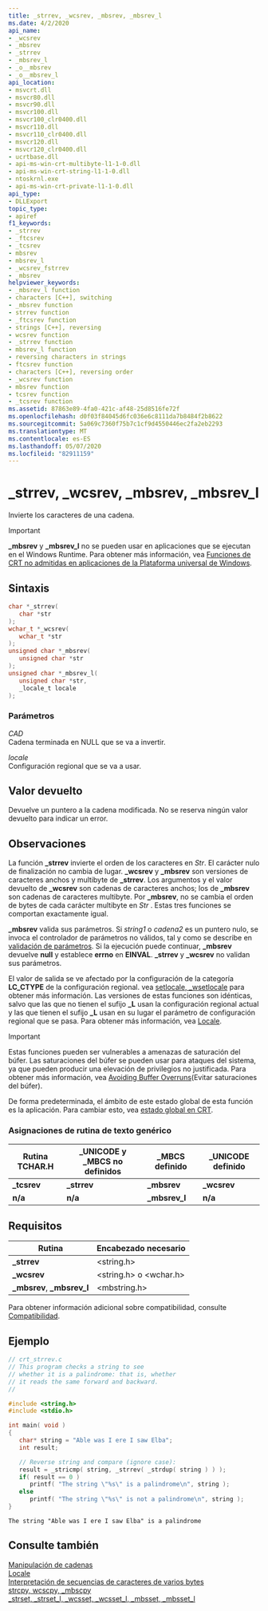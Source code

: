 ```yaml
---
title: _strrev, _wcsrev, _mbsrev, _mbsrev_l
ms.date: 4/2/2020
api_name:
- _wcsrev
- _mbsrev
- _strrev
- _mbsrev_l
- _o__mbsrev
- _o__mbsrev_l
api_location:
- msvcrt.dll
- msvcr80.dll
- msvcr90.dll
- msvcr100.dll
- msvcr100_clr0400.dll
- msvcr110.dll
- msvcr110_clr0400.dll
- msvcr120.dll
- msvcr120_clr0400.dll
- ucrtbase.dll
- api-ms-win-crt-multibyte-l1-1-0.dll
- api-ms-win-crt-string-l1-1-0.dll
- ntoskrnl.exe
- api-ms-win-crt-private-l1-1-0.dll
api_type:
- DLLExport
topic_type:
- apiref
f1_keywords:
- _strrev
- _ftcsrev
- _tcsrev
- mbsrev
- mbsrev_l
- _wcsrev_fstrrev
- _mbsrev
helpviewer_keywords:
- _mbsrev_l function
- characters [C++], switching
- _mbsrev function
- strrev function
- _ftcsrev function
- strings [C++], reversing
- wcsrev function
- _strrev function
- mbsrev_l function
- reversing characters in strings
- ftcsrev function
- characters [C++], reversing order
- _wcsrev function
- mbsrev function
- tcsrev function
- _tcsrev function
ms.assetid: 87863e89-4fa0-421c-af48-25d8516fe72f
ms.openlocfilehash: d0f03f84045d6fc036e6c8111da7b8484f2b8622
ms.sourcegitcommit: 5a069c7360f75b7c1cf9d4550446ec2fa2eb2293
ms.translationtype: MT
ms.contentlocale: es-ES
ms.lasthandoff: 05/07/2020
ms.locfileid: "82911159"
---
```

# <a name="_strrev-_wcsrev-_mbsrev-_mbsrev_l"></a>_strrev, _wcsrev, _mbsrev, _mbsrev_l

Invierte los caracteres de una cadena.

> [!IMPORTANT]
> **_mbsrev** y **_mbsrev_l** no se pueden usar en aplicaciones que se ejecutan en el Windows Runtime. Para obtener más información, vea [Funciones de CRT no admitidas en aplicaciones de la Plataforma universal de Windows](../../cppcx/crt-functions-not-supported-in-universal-windows-platform-apps.md).

## <a name="syntax"></a>Sintaxis

```C
char *_strrev(
   char *str
);
wchar_t *_wcsrev(
   wchar_t *str
);
unsigned char *_mbsrev(
   unsigned char *str
);
unsigned char *_mbsrev_l(
   unsigned char *str,
   _locale_t locale
);
```

### <a name="parameters"></a>Parámetros

*CAD*<br/>
Cadena terminada en NULL que se va a invertir.

*locale*<br/>
Configuración regional que se va a usar.

## <a name="return-value"></a>Valor devuelto

Devuelve un puntero a la cadena modificada. No se reserva ningún valor devuelto para indicar un error.

## <a name="remarks"></a>Observaciones

La función **_strrev** invierte el orden de los caracteres en *Str*. El carácter nulo de finalización no cambia de lugar. **_wcsrev** y **_mbsrev** son versiones de caracteres anchos y multibyte de **_strrev**. Los argumentos y el valor devuelto de **_wcsrev** son cadenas de caracteres anchos; los de **_mbsrev** son cadenas de caracteres multibyte. Por **_mbsrev**, no se cambia el orden de bytes de cada carácter multibyte en *Str* . Estas tres funciones se comportan exactamente igual.

**_mbsrev** valida sus parámetros. Si *string1* o *cadena2* es un puntero nulo, se invoca el controlador de parámetros no válidos, tal y como se describe en [validación de parámetros](../../c-runtime-library/parameter-validation.md). Si la ejecución puede continuar, **_mbsrev** devuelve **null** y establece **errno** en **EINVAL**. **_strrev** y **_wcsrev** no validan sus parámetros.

El valor de salida se ve afectado por la configuración de la categoría **LC_CTYPE** de la configuración regional. vea [setlocale, _wsetlocale](setlocale-wsetlocale.md) para obtener más información. Las versiones de estas funciones son idénticas, salvo que las que no tienen el sufijo **_L** usan la configuración regional actual y las que tienen el sufijo **_L** usan en su lugar el parámetro de configuración regional que se pasa. Para obtener más información, vea [Locale](../../c-runtime-library/locale.md).

> [!IMPORTANT]
> Estas funciones pueden ser vulnerables a amenazas de saturación del búfer. Las saturaciones del búfer se pueden usar para ataques del sistema, ya que pueden producir una elevación de privilegios no justificada. Para obtener más información, vea [Avoiding Buffer Overruns](/windows/win32/SecBP/avoiding-buffer-overruns)(Evitar saturaciones del búfer).

De forma predeterminada, el ámbito de este estado global de esta función es la aplicación. Para cambiar esto, vea [estado global en CRT](../global-state.md).

### <a name="generic-text-routine-mappings"></a>Asignaciones de rutina de texto genérico

|Rutina TCHAR.H|_UNICODE y _MBCS no definidos|_MBCS definido|_UNICODE definido|
|---------------------|------------------------------------|--------------------|-----------------------|
|**_tcsrev**|**_strrev**|**_mbsrev**|**_wcsrev**|
|**n/a**|**n/a**|**_mbsrev_l**|**n/a**|

## <a name="requirements"></a>Requisitos

|Rutina|Encabezado necesario|
|-------------|---------------------|
|**_strrev**|\<string.h>|
|**_wcsrev**|\<string.h> o \<wchar.h>|
|**_mbsrev**, **_mbsrev_l**|\<mbstring.h>|

Para obtener información adicional sobre compatibilidad, consulte [Compatibilidad](../../c-runtime-library/compatibility.md).

## <a name="example"></a>Ejemplo

```C
// crt_strrev.c
// This program checks a string to see
// whether it is a palindrome: that is, whether
// it reads the same forward and backward.
//

#include <string.h>
#include <stdio.h>

int main( void )
{
   char* string = "Able was I ere I saw Elba";
   int result;

   // Reverse string and compare (ignore case):
   result = _stricmp( string, _strrev( _strdup( string ) ) );
   if( result == 0 )
      printf( "The string \"%s\" is a palindrome\n", string );
   else
      printf( "The string \"%s\" is not a palindrome\n", string );
}
```

```Output
The string "Able was I ere I saw Elba" is a palindrome
```

## <a name="see-also"></a>Consulte también

[Manipulación de cadenas](../../c-runtime-library/string-manipulation-crt.md)<br/>
[Locale](../../c-runtime-library/locale.md)<br/>
[Interpretación de secuencias de caracteres de varios bytes](../../c-runtime-library/interpretation-of-multibyte-character-sequences.md)<br/>
[strcpy, wcscpy, _mbscpy](strcpy-wcscpy-mbscpy.md)<br/>
[_strset, _strset_l, _wcsset, _wcsset_l, _mbsset, _mbsset_l](strset-strset-l-wcsset-wcsset-l-mbsset-mbsset-l.md)<br/>
